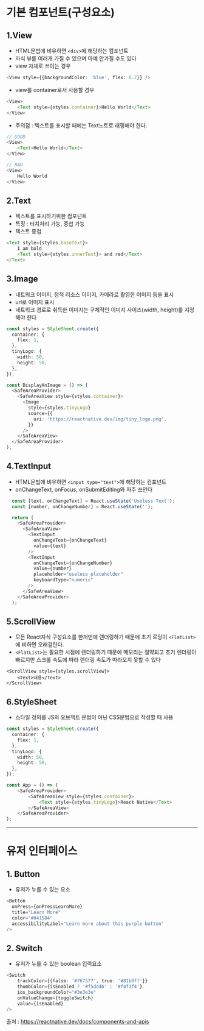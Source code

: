 # 기본 컴포넌트(구성요소)
## 1.View
- HTML문법에 비유하면 `<div>`에 해당하는 컴포넌트
- 자식 뷰를 여러개 가질 수 있으며 아예 안가질 수도 있다
- view 자체로 쓰이는 경우
```ts
<View style={{backgroundColor: 'blue', flex: 0.2}} />
```
- view를 container로서 사용할 경우
```ts
<View>
    <Text style={styles.container}>Hello World</Text>
</View>
```
- 주의점 : 텍스트를 표시할 때에는 Text노트로 래핑해야 한다.
```ts
// GOOD
<View>
    <Text>Hello World</Text>
</View>

// BAD
<View>
    Hello World
</View>
```
## 2.Text
- 텍스트를 표시하기위한 컴포넌트
- 특징 : 터치처리 가능, 중첩 가능
- 텍스트 중첩
```ts
<Text style={styles.baseText}>
    I am bold
    <Text style={styles.innerText}> and red</Text>
</Text>
```
## 3.Image
- 네트워크 이미지, 정적 리소스 이미지, 카메라로 촬영한 이미지 등을 표시
- url로 이미지 표시
- 네트워크 경로로 취득한 이미지는 구체적인 이미지 사이즈(width, height)를 지정해야 한다
```ts
const styles = StyleSheet.create({
  container: {
    flex: 1,
  },
  tinyLogo: {
    width: 50,
    height: 50,
  },
});

const DisplayAnImage = () => (
  <SafeAreaProvider>
    <SafeAreaView style={styles.container}>
      <Image
        style={styles.tinyLogo}
        source={{
          uri: 'https://reactnative.dev/img/tiny_logo.png',
        }}
      />
    </SafeAreaView>
  </SafeAreaProvider>
);
```
## 4.TextInput
- HTML문법에 비유하면 `<input type="text">`에 해당하는 컴포넌트
- onChangeText, onFocus, onSubmitEditing와 자주 쓰인다
```ts
  const [text, onChangeText] = React.useState('Useless Text');
  const [number, onChangeNumber] = React.useState('');

  return (
    <SafeAreaProvider>
      <SafeAreaView>
        <TextInput
          onChangeText={onChangeText}
          value={text}
        />
        <TextInput
          onChangeText={onChangeNumber}
          value={number}
          placeholder="useless placeholder"
          keyboardType="numeric"
        />
      </SafeAreaView>
    </SafeAreaProvider>
  );
```
## 5.ScrollView
- 모든 React자식 구성요소를 한꺼번에 렌더링하기 때문에 초기 로딩이 `<FlatList>`에 비하면 오래걸린다.
- `<FlatList>`는 필요한 시점에 렌더링하기 때문에 메모리는 절약되고 초기 렌더링이 빠르지만 스크롤 속도에 따라 렌더링 속도가 따라오지 못할 수 있다
```
<ScrollView style={styles.scrollView}>
    <Text>내용</Text>
</ScrollView>
```
## 6.StyleSheet
- 스타일 정의를 JS의 오브젝트 문법이 아닌 CSS문법으로 작성할 때 사용
```ts
const styles = StyleSheet.create({
  container: {
    flex: 1,
  },
  tinyLogo: {
    width: 50,
    height: 50,
  },
});

const App = () => (
    <SafeAreaProvider>
        <SafeAreaView style={styles.container}>
            <Text style={styles.tinyLogo}>React Native</Text>
        </SafeAreaView>
    </SafeAreaProvider>
);
```
---
# 유저 인터페이스
## 1. Button
- 유저가 누를 수 있는 요소
```ts
<Button
  onPress={onPressLearnMore}
  title="Learn More"
  color="#841584"
  accessibilityLabel="Learn more about this purple button"
/>
```
## 2. Switch
- 유저가 누를 수 있는 boolean 입력요소
```ts
<Switch
    trackColor={{false: '#767577', true: '#81b0ff'}}
    thumbColor={isEnabled ? '#f5dd4b' : '#f4f3f4'}
    ios_backgroundColor="#3e3e3e"
    onValueChange={toggleSwitch}
    value={isEnabled}
/>
```

출처 : https://reactnative.dev/docs/components-and-apis


